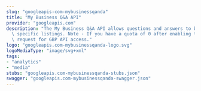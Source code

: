 ```yaml
---
slug: "googleapis-com-mybusinessqanda"
title: "My Business Q&A API"
provider: "googleapis.com"
description: "The My Business Q&A API allows questions and answers to be posted for\
  \ specific listings. Note - If you have a quota of 0 after enabling the API, please\
  \ request for GBP API access."
logo: "googleapis.com-mybusinessqanda-logo.svg"
logoMediaType: "image/svg+xml"
tags:
- "analytics"
- "media"
stubs: "googleapis.com-mybusinessqanda-stubs.json"
swagger: "googleapis.com-mybusinessqanda-swagger.json"
---
```

